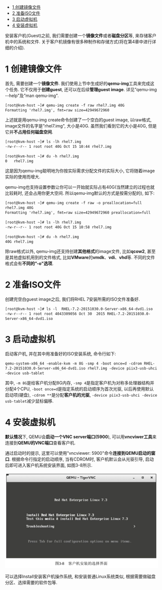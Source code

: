 
<!-- @import "[TOC]" {cmd="toc" depthFrom=1 depthTo=6 orderedList=false} -->

<!-- code_chunk_output -->

- [1 创建镜像文件](#1-创建镜像文件)
- [2 准备ISO文件](#2-准备iso文件)
- [3 启动虚拟机](#3-启动虚拟机)
- [4 安装虚拟机](#4-安装虚拟机)

<!-- /code_chunk_output -->

安装客户机(Guest)之前, 我们需要创建一个**镜像文件**或者**磁盘分区**等, 来存储客户机中的系统和文件. 关于客户机镜像有很多种制作和存储方式(将在第4章中进行详细的介绍).

# 1 创建镜像文件

首先, 需要创建一个**镜像文件**. 我们使用上节中生成好的**qemu\-img**工具来完成这个任务. 它不仅用于**创建guest**, 还可以在后续**管理guest image**. 详见”qemu\-img \-\-help"及”man qemu\-img".

```
[root@kvm-host ~]# qemu-img create -f raw rhel7.img 40G
Formatting 'rhel7.img', fmt=raw size=42949672960
```

上述就是用qemu\-img create命令创建了一个空白的guest image, 以raw格式, image文件的名字是”rhel7.img", 大小是40G. 虽然我们看到它的大小是40G, 但是它并**不占用任何磁盘空间**.

```
[root@kvm-host ~]# ls -lh rhel7.img
-rw-r--r-- 1 root root 40G Oct 15 10:44 rhel7.img

[root@kvm-host ~]# du -h rhel7.img
0   rhel7.img
```

这是因为qemu\-img聪明地为你按实际需求分配文件的实际大小, 它将随着image实际的使用而增大.

qemu\-img也支持设置参数让你可以一开始就实际占有40G(当然建立的过程也就比较耗时, 还会占用你更大空间. 所以qemu\-img默认的方式是按需分配的), 如下:

```
[root@kvm-host ~]# qemu-img create -f raw -o preallocation=full rhel7.img 40G
Formatting 'rhel7.img', fmt=raw size=42949672960 preallocation=full

[root@kvm-host ~]# ls -lh rhel7.img
-rw-r--r-- 1 root root 40G Oct 15 10:58 rhel7.img

[root@kvm-host ~]# du -h rhel7.img
40G rhel7.img
```

除raw格式以外, qemu\-img还支持创建**其他格式**的image文件, 比如**qcow2**, 甚至是其他虚拟机用到的文件格式, 比如**VMware**的**vmdk**、**vdi**、**vhd**等. 不同的文件格式会有**不同的”\-o"选项**.

# 2 准备ISO文件

创建完空白guest image之后, 我们将RHEL 7安装所需的ISO文件准备好.

```
[root@kvm-host ~]# ls -l  RHEL-7.2-20151030.0-Server-x86_64-dvd1.iso
-rw-r--r-- 1 root root 4043309056 Oct 30  2015 RHEL-7.2-20151030.0-Server-x86_64-dvd1.iso
```

# 3 启动虚拟机

启动客户机, 并在其中用准备好的ISO安装系统, 命令行如下:

```
qemu-system-x86_64 -enable-kvm -m 8G -smp 4 -boot once=d -cdrom RHEL-7.2-20151030.0-Server-x86_64-dvd1.iso rhel7.img -device piix3-usb-uhci -device usb-tablet
```

其中, `-m 8G`是给客户机分配8G内存, `-smp 4`是指定客户机为对称多处理器结构并分配4个CPU, `-boot once=d`是指定系统的启动顺序为首次光驱, 以后再使用默认启动项(硬盘), `-cdrom **`是分配**客户机的光驱**, `-device piix3-usb-uhci -device usb-tablet`减少鼠标偏移.

# 4 安装虚拟机

**默认情况**下, QEMU会**启动一个VNC server端口(5900**), 可以用**vncviwer工具**来连接到**QEMU的VNC端口**查看客户机.

通过启动时的提示, 这里可以使用”vncviewer: 5900"命令**连接到QEMU启动的窗口**. 根据命令行指定的启动顺序, 当有CDROM时, 客户机默认会从光驱引导, 启动后即可进入客户机系统安装界面, 如图3\-8所示.

![](./images/2019-05-15-22-58-47.png)

可以选择Install安装客户机操作系统, 和安装普通Linux系统类似, 根据需要做磁盘分区、选择需要的软件包等.
